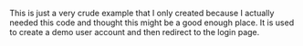 This is just a very crude example that I only created because I actually needed this code and thought this might be a good enough place.
It is used to create a demo user account and then redirect to the login page.